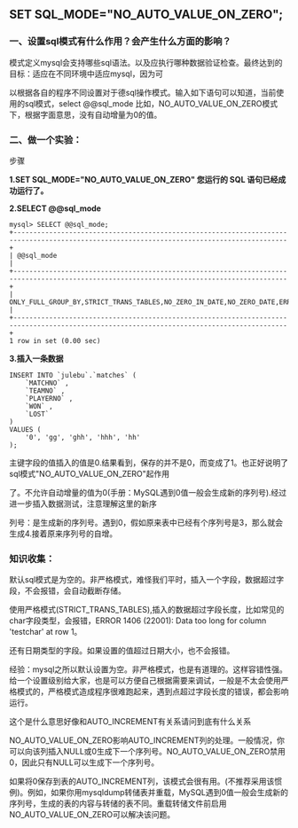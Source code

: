 ## SET SQL\_MODE="NO\_AUTO\_VALUE\_ON\_ZERO";

### 一、设置sql模式有什么作用？会产生什么方面的影响？

模式定义mysql会支持哪些sql语法。以及应执行哪种数据验证检查。最终达到的目标：适应在不同环境中适应mysql，因为可

以根据各自的程序不同设置对于德sql操作模式。输入如下语句可以知道，当前使用的sql模式，select @@sql\_mode 比如，NO\_AUTO\_VALUE\_ON\_ZERO模式下，根据字面意思，没有自动增量为0的值。

### 二、做一个实验：

步骤

**1.SET SQL\_MODE="NO\_AUTO\_VALUE\_ON\_ZERO"  您运行的 SQL 语句已经成功运行了。**

**2.SELECT @@sql\_mode**

```
mysql> SELECT @@sql_mode;
+-------------------------------------------------------------------------------------------------------------------------------------------+
| @@sql_mode                                                                                                                                |
+-------------------------------------------------------------------------------------------------------------------------------------------+
| ONLY_FULL_GROUP_BY,STRICT_TRANS_TABLES,NO_ZERO_IN_DATE,NO_ZERO_DATE,ERROR_FOR_DIVISION_BY_ZERO,NO_AUTO_CREATE_USER,NO_ENGINE_SUBSTITUTION |
+-------------------------------------------------------------------------------------------------------------------------------------------+
1 row in set (0.00 sec)
```

**3.插入一条数据**

    INSERT INTO `julebu`.`matches` (
        `MATCHNO` ,
        `TEAMNO` ,
        `PLAYERNO` ,
        `WON` ,
        `LOST`
    )
    VALUES (
        '0', 'gg', 'ghh', 'hhh', 'hh'
    );

主键字段的值插入的值是0.结果看到，保存的并不是0，而变成了1。也正好说明了sql模式"NO\_AUTO\_VALUE\_ON\_ZERO"起作用

了。不允许自动增量的值为0\(手册：MySQL遇到0值一般会生成新的序列号\).经过进一步插入数据测试，注意理解这里的新序

列号：是生成新的序列号。遇到0，假如原来表中已经有个序列号是3，那么就会生成4.接着原来序列号的自增。

### 知识收集：

默认sql模式是为空的。非严格模式，难怪我们平时，插入一个字段，数据超过字段，不会报错，会自动截断存储。

使用严格模式\(STRICT\_TRANS\_TABLES\),插入的数据超过字段长度，比如常见的char字段类型，会报错，ERROR 1406 \(22001\): Data too long for column 'testchar' at row 1。

还有日期类型的字段。如果设置的值超过日期大小，也不会报错。

经验：mysql之所以默认设置为空。非严格模式，也是有道理的。这样容错性强。给一个设置级别给大家，也是可以方便自己根据需要来调试，一般是不太会使用严格模式的，严格模式造成程序很难跑起来，遇到点超过字段长度的错误，都会影响运行。

这个是什么意思好像和AUTO\_INCREMENT有关系请问到底有什么关系

NO\_AUTO\_VALUE\_ON\_ZERO影响AUTO\_INCREMENT列的处理。一般情况，你可以向该列插入NULL或0生成下一个序列号。NO\_AUTO\_VALUE\_ON\_ZERO禁用0，因此只有NULL可以生成下一个序列号。

如果将0保存到表的AUTO\_INCREMENT列，该模式会很有用。\(不推荐采用该惯例\)。例如，如果你用mysqldump转储表并重载，MySQL遇到0值一般会生成新的序列号，生成的表的内容与转储的表不同。重载转储文件前启用NO\_AUTO\_VALUE\_ON\_ZERO可以解决该问题。

